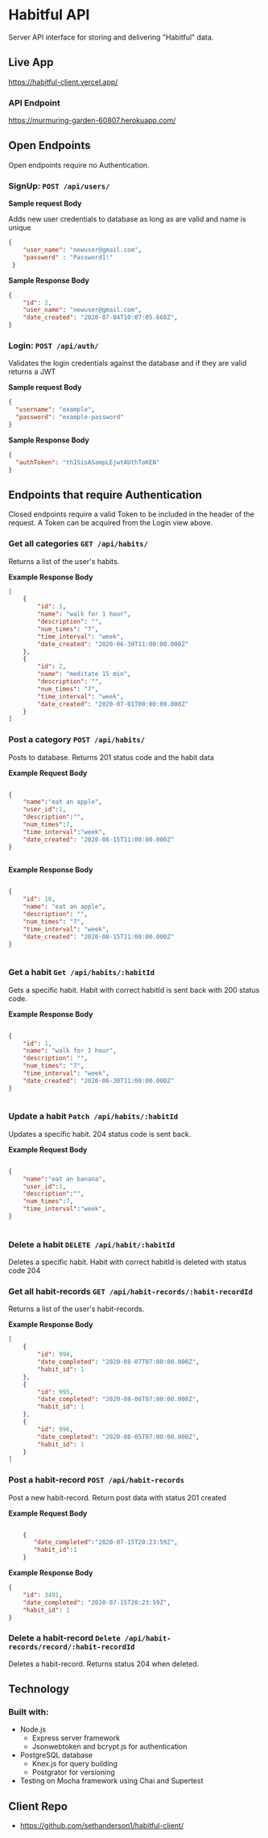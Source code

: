 # Habitful API

Server API interface for storing and delivering "Habitful" data.

## Live App

https://habitful-client.vercel.app/

### API Endpoint
https://murmuring-garden-60807.herokuapp.com/

## Open Endpoints

Open endpoints require no Authentication.

### SignUp: `POST /api/users/`


**Sample request Body**

Adds new user credentials to database as long as are valid and name is unique

```json
{ 
    "user_name": "newuser@gmail.com",
    "password" : "Password1!"
 } 
```

**Sample Response Body**

```json
{
    "id": 2,
    "user_name": "newuser@gmail.com",
    "date_created": "2020-07-04T10:07:05.668Z",
}
```


### Login: `POST /api/auth/`

Validates the login credentials against the database and if they are valid returns a JWT

**Sample request Body**

```json
{
  "username": "example",
  "password": "example-password"
}
```

**Sample Response Body**

```json
{
  "authToken": "thISisASampLEjwtAUthToKEN"
}
```

## Endpoints that require Authentication

Closed endpoints require a valid Token to be included in the header of the
request. A Token can be acquired from the Login view above.

### Get all categories `GET /api/habits/`
Returns a list of the user's habits.

**Example Response Body**

```json
[
    {
        "id": 1,
        "name": "walk for 1 hour",
        "description": "",
        "num_times": "7",
        "time_interval": "week",
        "date_created": "2020-06-30T11:00:00.000Z"
    },
    {
        "id": 2,
        "name": "meditate 15 min",
        "description": "",
        "num_times": "7",
        "time_interval": "week",
        "date_created": "2020-07-01T00:00:00.000Z"
    }
]
```

### Post a category `POST /api/habits/`
Posts to database. Returns 201 status code and the habit data

**Example Request Body**

```json

{
    "name":"eat an apple",
    "user_id":1,
    "description":"",
    "num_times":7,
    "time_interval":"week",
    "date_created": "2020-08-15T11:00:00.000Z"
}
 
 ```

**Example Response Body**

```json

{
    "id": 10,
    "name": "eat an apple",
    "description": "",
    "num_times": "7",
    "time_interval": "week",
    "date_created": "2020-08-15T11:00:00.000Z"
}
    
```


### Get a habit `Get /api/habits/:habitId`
Gets a specific habit. Habit with correct habitId is sent back
with 200 status code.

**Example Response Body**

```json

{
    "id": 1,
    "name": "walk for 1 hour",
    "description": "",
    "num_times": "7",
    "time_interval": "week",
    "date_created": "2020-06-30T11:00:00.000Z"
}
    
```

### Update a habit `Patch /api/habits/:habitId`
Updates a specific habit. 204 status code is sent back.

**Example Request Body**

```json

{
    "name":"eat an banana",
    "user_id":1,
    "description":"",
    "num_times":7,
    "time_interval":"week",
}
    
```

### Delete a habit `DELETE /api/habit/:habitId`
Deletes a specific habit. Habit with correct habitId is deleted
with status code 204

### Get all habit-records `GET /api/habit-records/:habit-recordId`
Returns a list of the user's habit-records.

**Example Response Body**

```json
[
    {
        "id": 994,
        "date_completed": "2020-08-07T07:00:00.000Z",
        "habit_id": 1
    },
    {
        "id": 995,
        "date_completed": "2020-08-06T07:00:00.000Z",
        "habit_id": 1
    },
    {
        "id": 996,
        "date_completed": "2020-08-05T07:00:00.000Z",
        "habit_id": 1
    }
]
```


### Post a habit-record `POST /api/habit-records`
Post a new habit-record. Return post data with status 201 created

**Example Request Body**

```json

    {
       "date_completed":"2020-07-15T20:23:59Z",
       "habit_id":1
    }
```
**Example Response Body**

```json
{
    "id": 3491,
    "date_completed": "2020-07-15T20:23:59Z",
    "habit_id": 1
}
```

### Delete a habit-record `Delete /api/habit-records/record/:habit-recordId`
Deletes a habit-record. Returns status 204 when deleted.


## Technology

### Built with:
* Node.js
    * Express server framework
    * Jsonwebtoken and bcrypt.js for authentication
* PostgreSQL database
    * Knex.js for query building
    * Postgrator for versioning
* Testing on Mocha framework using Chai and Supertest

## Client Repo

* https://github.com/sethanderson1/habitful-client/


